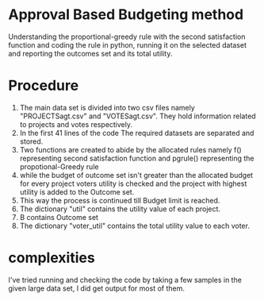 # Approval Based Budgeting method
Understanding the proportional-greedy rule with the second satisfaction function and
coding the rule in python, running it on the selected dataset and reporting the outcomes set and its total utility.
# Procedure
1) The main data set is divided into two csv files namely "PROJECTSagt.csv" and "VOTESagt.csv". They hold information related to projects and votes respectively.
2) In the first 41 lines of the code The required datasets are separated and stored.
3) Two functions are created to abide by the allocated rules namely f() representing second satisfaction function and pgrule() representing the propotional-Greedy rule
4) while the budget of outcome set isn't greater than the allocated budget
   for every project voters utility is checked and the project with highest utility is added to the Outcome set.
5) This way the process is continued till Budget limit is reached.
6) The dictionary "util" contains the utility value of each project.
7) B contains Outcome set
8) The dictionary "voter_util" contains the total utility value to each voter.
# complexities 
I've tried running and checking the code by taking a few samples in the given large data set, I did get output for most of them.


